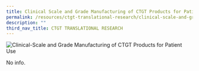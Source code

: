 ```yaml
---
title: Clinical Scale and Grade Manufacturing of CTGT Products for Patient Use
permalink: /resources/ctgt-translational-research/clinical-scale-and-grade-manufacturing-of-ctgt-products/
description: ""
third_nav_title: CTGT TRANSLATIONAL RESEARCH
---
```

![Clinical-Scale and Grade Manufacturing of CTGT Products for Patient Use](https://www.actris.sg/wp-content/uploads/2021/02/shutterstock_519817903.jpg)

No info.